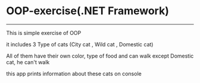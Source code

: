 # OOP-exercise(.NET Framework)
--------------------------------------------------------------------------------------------------
This is simple exercise of OOP 

it includes 3 Type of cats (City cat , Wild cat , Domestic cat)

All of them have their own color, type of food and can walk except Domestic cat, he can't walk 

this app prints information about these cats on console



